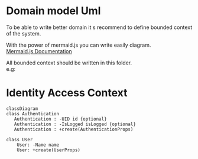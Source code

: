 # Domain model Uml

To be able to write better domain it s recommend to define bounded context of the system.

With the power of mermaid.js you can write easily diagram.  
[Mermaid.js Documentation](https://mermaid-js.github.io/mermaid/#/)

All bounded context should be written in this folder.  
e.g:

# Identity Access Context

```mermaid
classDiagram
class Authentication
   Authentication : -UID id {optional}
   Authentication : -IsLogged isLogged {optional}
   Authentication : +create(AuthenticationProps) 
   
class User
    User: -Name name
    User: +create(UserProps)

```